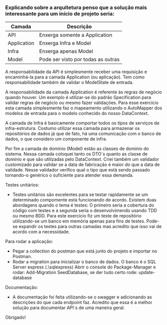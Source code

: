 

### Explicando sobre a arquitetura penso que a solução mais interessante para um início de projeto seria:
| Camada  |  Descrição  |
| ------------------- | ------------------- |
|  API |  Enxerga somente a Application |
|  Application |  Enxerga Infra e Model |
|  Infra |  Enxerga apenas Model |
|  Model |  Pode ser visto por todas as outras |

A responsabilidade da API é simplesmente receber uma requisição e encaminhá-la para a camada Application (ou aplicação). 
Tem como responsabilidade também de validar o ModelState de entrada. 

A responsabilidade da camada Application é referente às regras de negócio quando houver. Um exemplo é utilizar-se do padrão
Specification para validar regras de negócio ou mesmo fazer validações. Para esse exercício esta camada simplesmente
faz o mapeamento utilizando o AutoMapper dos modelos de entrada para o modelo conhecido do nosso DataContext.

A camada de Infra é basicamente comportar todos os tipos de serviços de infra-estrutura. Costumo utilizar essa camada 
para armazenar os repositórios de dados já que de fato, há uma comunicação com o banco de dados, o que considero um componente de infra.

Por fim a camada de domínio (Model) estão as classes de domínio do sistema. Nessa camada coloquei tanto os DTO´s quanto as
classe de domínio e que são utilizadas pelo DataContext. Criei também um validador customizado para validar 
se a data de fabricação é maior do que a data de validade. 
Nesse validador verifico qual o tipo que está sendo passado tornando-o genérico o suficiente para atender essa demanda.



Testes unitários:

- Testes unitários são excelentes para se testar rapidamente se um determinado compomente está funcionando de acordo.
Existem duas abordagens quando o tema é testes: O primeiro seria a cobertura do código com testes e a segunda seria o
desenvolvimendo usando TDD ou mesmo BDD.
Para este exercício fiz um teste de repositório utilizando-se um banco em memória apenas para fins de testes. 
Pode-se expandir os testes para outras camadas mas acredito que isso vai de acordo com a necessidade.



Para rodar a aplicação:
 - Pegar a collection do postman que está junto do projeto e importar no Postman.
 - Rodar a migration para inicializar o banco de dados. O banco é o SQL Server express (.\sqlexpress)
   Abrir o console do Package-Manager e rodar: Add-Migration SeedDatabase, se der tudo certo rode: update-database


Documentação:

- A documentação foi feita utilizando-se o swagger e adicionando as descrições do que cada endpoint faz. Acredito que
essa é a melhor solução para documentar API`s de uma maneira geral.

Obrigado!
